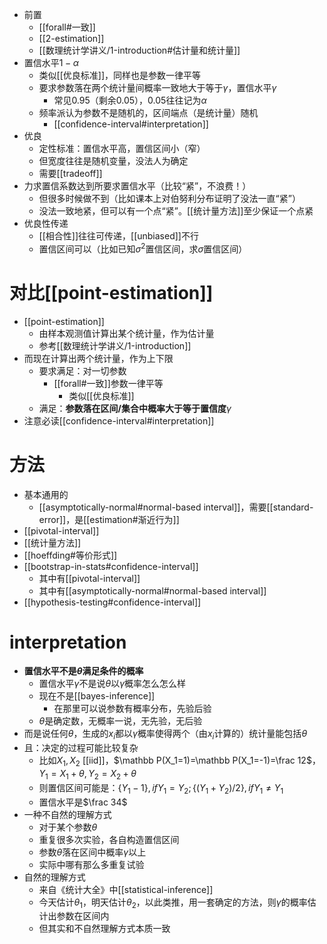 - 前置
  - [[forall#一致]]
  - [[2-estimation]]
  - [[数理统计学讲义/1-introduction#估计量和统计量]]
- 置信水平$1-\alpha$
  - 类似[[优良标准]]，同样也是参数一律平等
  - 要求参数落在两个统计量间概率一致地大于等于$\gamma$，置信水平$\gamma$
    - 常见0.95（剩余0.05），0.05往往记为$\alpha$
  - 频率派认为参数不是随机的，区间端点（是统计量）随机
    - [[confidence-interval#interpretation]]
- 优良
  - 定性标准：置信水平高，置信区间小（窄）
  - 但宽度往往是随机变量，没法人为确定
  - 需要[[tradeoff]]
- 力求置信系数达到所要求置信水平（比较“紧”，不浪费！）
  - 但很多时候做不到（比如课本上对伯努利分布证明了没法一直“紧”）
  - 没法一致地紧，但可以有一个点“紧”。[[统计量方法]]至少保证一个点紧
- 优良性传递
  - [[相合性]]往往可传递，[[unbiased]]不行
  - 置信区间可以（比如已知$\sigma^2$置信区间，求$\sigma$置信区间）
# 对比[[point-estimation]]
- [[point-estimation]]
  - 由样本观测值计算出某个统计量，作为估计量
  - 参考[[数理统计学讲义/1-introduction]]
- 而现在计算出两个统计量，作为上下限
  - 要求满足：对一切参数
    - [[forall#一致]]参数一律平等
      - 类似[[优良标准]]
  - 满足：**参数落在区间/集合中概率大于等于置信度**$\gamma$
- 注意必读[[confidence-interval#interpretation]]
# 方法
- 基本通用的
  - [[asymptotically-normal#normal-based interval]]，需要[[standard-error]]，是[[estimation#渐近行为]]
- [[pivotal-interval]]
- [[统计量方法]]
- [[hoeffding#等价形式]]
- [[bootstrap-in-stats#confidence-interval]]
  - 其中有[[pivotal-interval]]
  - 其中有[[asymptotically-normal#normal-based interval]]
- [[hypothesis-testing#confidence-interval]]
# interpretation
- **置信水平不是$\theta$满足条件的概率**
  - 置信水平$\gamma$不是说$\theta$以$\gamma$概率怎么怎么样
  - 现在不是[[bayes-inference]]
    - 在那里可以说参数有概率分布，先验后验
  - $\theta$是确定数，无概率一说，无先验，无后验
- 而是说任何$\theta$，生成的$x_i$都以$\gamma$概率使得两个（由$x_i$计算的）统计量能包括$\theta$
- 且：决定的过程可能比较复杂
  - 比如$X_1,X_2$ [[iid]]，$\mathbb P(X_1=1)=\mathbb P(X_1=-1)=\frac 12$，$Y_1=X_1+\theta,Y_2=X_2+\theta$
  - 则置信区间可能是：$\{Y_1-1\}, if Y_1=Y_2; \{(Y_1+Y_2)/2\}, if Y_1\ne Y_1$
  - 置信水平是$\frac 34$
- 一种不自然的理解方式
  - 对于某个参数$\theta$
  - 重复很多次实验，各自构造置信区间
  - 参数$\theta$落在区间中概率$\gamma$以上
  - 实际中哪有那么多重复试验
- 自然的理解方式
  - 来自《统计大全》中[[statistical-inference]]
  - 今天估计$\theta_1$，明天估计$\theta_2$，以此类推，用一套确定的方法，则$\gamma$的概率估计出参数在区间内
  - 但其实和不自然理解方式本质一致